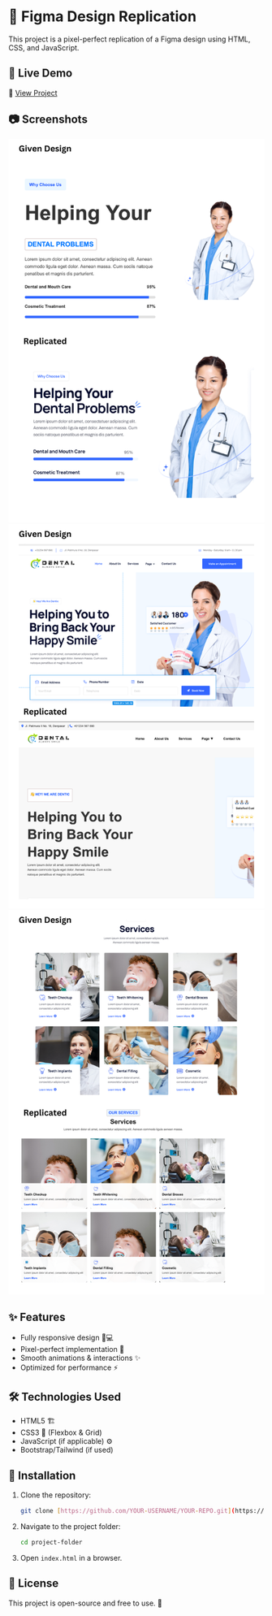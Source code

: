 # 🎨 Figma Design Replication

This project is a pixel-perfect replication of a Figma design using HTML, CSS, and JavaScript.

## 🚀 Live Demo
🔗 [View Project](https://www.figma.com/design/Xu32UBv5HhHSJdDJl8Eoqz/dentic?node-id=0-1&t=FiZR846ojEZEBsD1-1) 

## 📷 Screenshots
![Project Preview 1](./images/screenshots/1.png)  
![Project Preview 2](./images/screenshots/2.png)  
![Project Preview 3](./images/screenshots/3.png)  


## ✨ Features
- Fully responsive design 📱💻
- Pixel-perfect implementation 🎯
- Smooth animations & interactions ✨
- Optimized for performance ⚡

## 🛠 Technologies Used
- HTML5 🏗️
- CSS3 🎨 (Flexbox & Grid)
- JavaScript (if applicable) ⚙️
- Bootstrap/Tailwind (if used)

## 🔧 Installation
1. Clone the repository:
   ```sh
   git clone [https://github.com/YOUR-USERNAME/YOUR-REPO.git](https://github.com/Yogeshramu/dentic-website-replication.git)
   
   ```
2. Navigate to the project folder:
   ```sh
   cd project-folder
   ```
3. Open `index.html` in a browser.

## 📜 License
This project is open-source and free to use. 🚀
```
